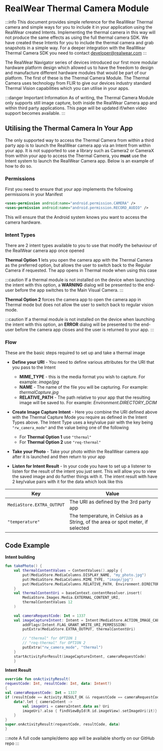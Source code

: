 # RealWear Thermal Camera Module

:::info This document provides simple reference for the RealWear Thermal camera and simple ways for you to include it in your application using the RealWear created Intents. Implementing the thermal camera in this way will not produce the same effects as using the full thermal camera SDK. We have created these Intents for you to include the thermal camera and grab snapshots in a simple way. For a deeper integration with the RealWear Thermal Camera SDK you need to contact developer@realwear.com :::

The RealWear Navigator series of devices introduced our first more modular hardware platform design which allowed us to have the freedom to design and manufacture different hardware modules that would be part of our platform. The first of these is the Thermal Camera Module. The Thermal Camera uses technology from FLIR to give our devices industry standard Thermal Vision capabilities which you can utilise in your apps.

:::danger Important Information
As of writing, the Thermal Camera Module only supports still image capture, both inside the RealWear Camera app and within third party applications. This page will be updated if/when video support becomes available.
:::

## Utilising the Thermal Camera In Your App

The only supported way to access the Thermal Camera from within a third party app is to launch the RealWear camera app via an Intent from within your app. It is not supported to use a library such as Camera2 or CameraX from within your app to access the Thermal Camera, you **must** use the Intent system to launch the RealWear Camera app. Below is an example of how to do so.

### Permissions

First you need to ensure that your app implements the following permissions in your Manifest

``` xml
<uses-permission android:name="android.permission.CAMERA" />
<uses-permission android:name="android.permission.RECORD_AUDIO" />
```

This will ensure that the Android system knows you want to access the camera hardware.

### Intent Types

There are 2 intent types available to you to use that modify the behaviour of the RealWear camera app once opened

**Thermal Option 1** lets you open the camera app with the Thermal Camera as the preferred option, but allows the user to switch back to the Regular Camera if requested. The app opens in Thermal mode when using this case

:::caution
If a thermal module is not installed on the device when launching the intent with this option, a **WARNING** dialog will be presented to the end-user before the app switches to the Main Visual Camera.
:::

**Thermal Option 2** forces the camera app to open the camera app in Thermal mode but does not allow the user to switch back to regular vision mode.

:::caution
If a thermal module is not installed on the device when launching the intent with this option, an **ERROR** dialog will be presented to the end-user before the camera app closes and the user is returned to your app.
:::

### Flow

These are the basic steps required to set up and take a thermal image

- **Define your URI** - You need to define various attributes for the URI that you pass to the Intent
    - **MIME_TYPE** - this is the media format you wish to capture. For example: *image/jpg*
    - **NAME** - The name of the file you will be capturing. For example: *thermalCapture.jpg*
    - **RELATIVE_PATH** - The path relative to your app that the resulting image will be saved to. For example: *Environment.DIRECTORY_DCIM*

- **Create Image Capture Intent** - Here you combine the URI defined above with the Thermal Capture Mode you require as defined in the Intent Types above. The Intent Type uses a key/value pair with the key being ```"rw_camera_mode"``` and the value being one of the following
    - For **Thermal Option 1** use ```"thermal"```
    - For **Thermal Option 2** use ```"req-thermal"```

- **Take your Photo** - Take your photo within the RealWear camera app after it is launched and then return to your app

- **Listen for Intent Result** - In your code you have to set up a listener to listen for the result of the intent you just sent. This will allow you to view the saved image and do further things with it. The intent result with have 2 key/value pairs with it for the data which look like this

| Key | Value |
| ----------- | ----------- |
| ```MediaStore.EXTRA_OUTPUT``` | The URI as defined by the 3rd party app |
| ```"temperature"``` | The temperature, in Celsius as a String, of the area or spot meter, if selected |

## Code Example
**Intent building**
``` kotlin
fun takePhoto() {
    val thermalContentValues = ContentValues().apply {
        put(MediaStore.MediaColumns.DISPLAY_NAME, "my_photo.jpg") 
        put(MediaStore.MediaColumns.MIME_TYPE, "image/jpg")  
        put(MediaStore.MediaColumns.RELATIVE_PATH, Environment.DIRECTORY_DCIM) 
    }
    val thermalContentUri = baseContext.contentResolver.insert(
        MediaStore.Images.Media.EXTERNAL_CONTENT_URI,
        thermalContentValues 12
    )
    
    val cameraRequestCode: Int = 1337
    val imageCaptureIntent: Intent = Intent(MediaStore.ACTION_IMAGE_CAPTURE).apply {
        addFlags(Intent.FLAG_GRANT_WRITE_URI_PERMISSION)
        putExtra(MediaStore.EXTRA_OUTPUT, thermalContentUri) 
        
        // "thermal" for OPTION 1 
        // "req-thermal" for OPTION 2 
        putExtra("rw_camera_mode", "thermal") 
    } 
    startActivityForResult(imageCaptureIntent, cameraRequestCode)
    }
```

**Intent Result**
```kotlin
override fun onActivityResult(
requestCode: Int, resultCode: Int, data: Intent?) 
{
val cameraRequestCode: Int = 1337 
if (resultCode == Activity.RESULT_OK && requestCode == cameraRequestCode) { 
    data?.let { cameraIntent ->
        val imageUri = cameraIntent.data as? Uri 
        imageUri?.also { findViewById(R.id.imageView).setImageUri(it)} 
    } 
} 
super.onActivityResult(requestCode, resultCode, data)
}
```

:::note
A full code sample/demo app will be available shortly on our GitHub repo
:::

